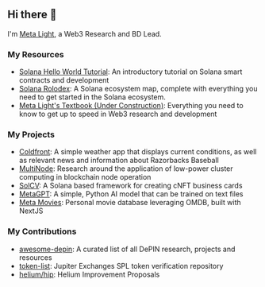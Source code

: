 ## Hi there 👋
I'm [Meta Light](https://meta-light.vercel.app/), a Web3 Research and BD Lead. 

### My Resources 
- [Solana Hello World Tutorial](https://github.com/meta-lite/solana-hello-world): An introductory tutorial on Solana smart contracts and development
- [Solana Rolodex](https://github.com/meta-lite/solana-rolodex): A Solana ecosystem map, complete with everything you need to get started in the Solana ecosystem.
- [Meta Light's Textbook (Under Construction)](https://github.com/meta-lite/meta-lite/blob/main/knowledge-bases/textbook.md): Everything you need to know to get up to speed in Web3 research and development

### My Projects
- [Coldfront](https://github.com/meta-lite/coldfront): A simple weather app that displays current conditions, as well as relevant news and information about Razorbacks Baseball
- [MultiNode](https://twitter.com/0xMetaLight/status/1630989599488049154?s=20): Research around the application of low-power cluster computing in blockchain node operation
- [SolCV](https://github.com/meta-lite/SolCV): A Solana based framework for creating cNFT business cards
- [MetaGPT](https://github.com/meta-lite/MetaGPT): A simple, Python AI model that can be trained on text files
- [Meta Movies](https://github.com/meta-lite/meta-movies): Personal movie database leveraging OMDB, built with NextJS

### My Contributions
- [awesome-depin](https://github.com/iotexproject/awesome-depin): A curated list of all DePIN research, projects and resources
- [token-list](https://github.com/jup-ag/token-list): Jupiter Exchanges SPL token verification repository
- [helium/hip](https://github.com/helium/HIP): Helium Improvement Proposals
